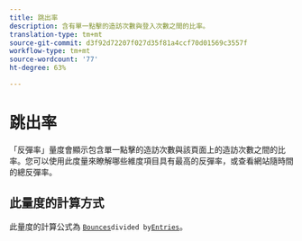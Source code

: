 ```yaml
---
title: 跳出率
description: 含有單一點擊的造訪次數與登入次數之間的比率。
translation-type: tm+mt
source-git-commit: d3f92d72207f027d35f81a4ccf70d01569c3557f
workflow-type: tm+mt
source-wordcount: '77'
ht-degree: 63%

---
```



# 跳出率

「反彈率」量度會顯示包含單一點擊的造訪次數與該頁面上的造訪次數之間的比率。您可以使用此度量來瞭解哪些維度項目具有最高的反彈率，或查看網站隨時間的總反彈率。

## 此量度的計算方式

此量度的計算公式為 [`Bounces`](bounces.md)` divided by `[`Entries`](entries.md)。
